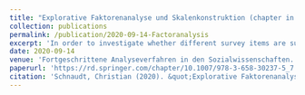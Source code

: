 ```yaml
---
title: "Explorative Faktorenanalyse und Skalenkonstruktion (chapter in edited volume)"
collection: publications
permalink: /publication/2020-09-14-Factoranalysis
excerpt: 'In order to investigate whether different survey items are suitable for measuring one and the same theoretical construct, researchers regularly rely on (exploratory) factor analysis. This chapter provides an introduction to the general logic of (exploratory) factor analysis. It outlines the analytical steps when applying factor analysis in practice and discusses relevant considerations when combining several question items into a common scale. Factor analysis and scale construction are illustrated using the example of social and political trust based on data from the European Social Survey.'
date: 2020-09-14
venue: 'Fortgeschrittene Analyseverfahren in den Sozialwissenschaften. Ein Überblick, edited by Markus Tausendpfund'
paperurl: 'https://rd.springer.com/chapter/10.1007/978-3-658-30237-5_7'
citation: 'Schnaudt, Christian (2020). &quot;Explorative Faktorenanalyse und Skalenkonstruktion.&quot; In Markus Tausendpfund (ed), <i>Fortgeschrittene Analyseverfahren in den Sozialwissenschaften. Ein Überblick</i>. Wiesbaden: Springer VS, 205-242.'
---
```

